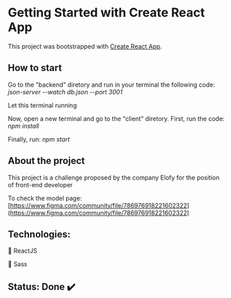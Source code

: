 # Getting Started with Create React App

This project was bootstrapped with [Create React App](https://github.com/facebook/create-react-app).

## How to start

Go to the "backend" diretory and run in your terminal the following code: *_json-server --watch db.json --port 3001_*

Let this terminal running

Now, open a new terminal and go to the "client" diretory. First, run the code: *_npm install_*

Finally, run: *_npm start_*

## About the project

This project is a challenge proposed by the company Elofy for the position of front-end developer

To check the model page: [https://www.figma.com/community/file/786976918221602322](https://www.figma.com/community/file/786976918221602322)

## Technologies:

:small_blue_diamond: ReactJS

:small_orange_diamond: Sass

## Status: Done :heavy_check_mark:
